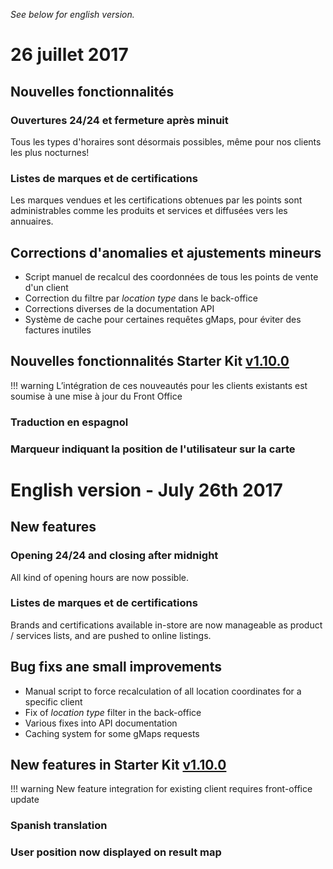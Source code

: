 *See below for english version.*

# 26 juillet 2017

## Nouvelles fonctionnalités

### Ouvertures 24/24 et fermeture après minuit
Tous les types d'horaires sont désormais possibles, même pour nos clients les plus nocturnes!

### Listes de marques et de certifications
Les marques vendues et les certifications obtenues par les points sont administrables comme les produits et services et diffusées vers les annuaires.

## Corrections d'anomalies et ajustements mineurs

* Script manuel de recalcul des coordonnées de tous les points de vente d'un client
* Correction du filtre par *location type* dans le back-office
* Corrections diverses de la documentation API
* Système de cache pour certaines requêtes gMaps, pour éviter des factures inutiles

## Nouvelles fonctionnalités Starter Kit [v1.10.0](https://github.com/Leadformance/bridge-front-starter-kit/releases/tag/v1.10.0)

!!! warning
    L’intégration de ces nouveautés pour les clients existants est soumise à une mise à jour du Front Office
    
### Traduction en espagnol

### Marqueur indiquant la position de l'utilisateur sur la carte

# English version - July 26th 2017

## New features

### Opening 24/24 and closing after midnight
All kind of opening hours are now possible.

### Listes de marques et de certifications
Brands and certifications available in-store are now manageable as product / services lists, and are  pushed to online listings.

## Bug fixs ane small improvements

* Manual script to force recalculation of all location coordinates for a specific client
* Fix of *location type* filter in the back-office
* Various fixes into API documentation
* Caching system for some gMaps requests

## New features in Starter Kit [v1.10.0](https://github.com/Leadformance/bridge-front-starter-kit/releases/tag/v1.10.0)

!!! warning
    New feature integration for existing client requires front-office update
    
### Spanish translation

### User position now displayed on result map
